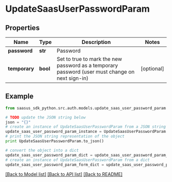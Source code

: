 # UpdateSaasUserPasswordParam


## Properties
Name | Type | Description | Notes
------------ | ------------- | ------------- | -------------
**password** | **str** | Password | 
**temporary** | **bool** | Set to true to mark the new password as a temporary password (user must change on next sign-in) | [optional] 

## Example

```python
from saasus_sdk_python.src.auth.models.update_saas_user_password_param import UpdateSaasUserPasswordParam

# TODO update the JSON string below
json = "{}"
# create an instance of UpdateSaasUserPasswordParam from a JSON string
update_saas_user_password_param_instance = UpdateSaasUserPasswordParam.from_json(json)
# print the JSON string representation of the object
print UpdateSaasUserPasswordParam.to_json()

# convert the object into a dict
update_saas_user_password_param_dict = update_saas_user_password_param_instance.to_dict()
# create an instance of UpdateSaasUserPasswordParam from a dict
update_saas_user_password_param_form_dict = update_saas_user_password_param.from_dict(update_saas_user_password_param_dict)
```
[[Back to Model list]](../README.md#documentation-for-models) [[Back to API list]](../README.md#documentation-for-api-endpoints) [[Back to README]](../README.md)


